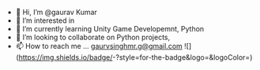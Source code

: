 - 👋 Hi, I’m @gaurav Kumar
- 👀 I’m interested in 
- 🌱 I’m currently learning  Unity Game Developemnt, Python
- 💞️ I’m looking to collaborate on Python projects, 
- 📫 How to reach me ... gaurvsinghmr.g@gmail.com
![<Test>](https://img.shields.io/badge/<Badge Text>-<Background Color>?style=for-the-badge&logo=<Icon Name>&logoColor=<Logo Color>)
<!---
gaurav-singh-mrg/gaurav-singh-mrg is a ✨ special ✨ repository because its `README.md` (this file) appears on your GitHub profile.
You can click the Preview link to take a look at your changes.
--->

